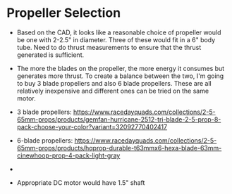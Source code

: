 # Propeller Selection

- Based on the CAD, it looks like a reasonable choice of propeller would be one with 2-2.5" in diameter. Three of these would fit in a 6" body tube. Need to do thrust measurements to ensure that the thrust generated is sufficient.
- The more the blades on the propeller, the more energy it consumes but generates more thrust. To create a balance between the two, I'm going to buy 3 blade propellers and also 6 blade propellers. These are all relatively inexpensive and different ones can be tried on the same motor.
- 3 blade propellers: https://www.racedayquads.com/collections/2-5-65mm-props/products/gemfan-hurricane-2512-tri-blade-2-5-prop-8-pack-choose-your-color?variant=32092770402417
- 6-blade propellers: https://www.racedayquads.com/collections/2-5-65mm-props/products/hqprop-durable-t63mmx6-hexa-blade-63mm-cinewhoop-prop-4-pack-light-gray
- 

- Appropriate DC motor would have 1.5" shaft
